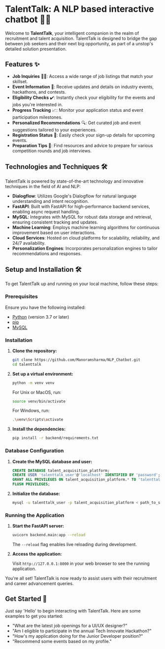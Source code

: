 # TalentTalk: A NLP based interactive chatbot 🤖💼

Welcome to **TalentTalk**, your intelligent companion in the realm of recruitment and talent acquisition. TalentTalk is designed to bridge the gap between job seekers and their next big opportunity, as part of a unstop's detailed solution presentation.
## Features ✨

- **Job Inquiries** 🕵️‍♂️: Access a wide range of job listings that match your skillset.
- **Event Information** 📅: Receive updates and details on industry events, hackathons, and contests.
- **Eligibility Checks** ✔️: Instantly check your eligibility for the events and jobs you're interested in.
- **Progress Tracking** 📈: Monitor your application status and event participation milestones.
- **Personalized Recommendations** 🔍: Get curated job and event suggestions tailored to your experiences.
- **Registration Status** 📝: Easily check your sign-up details for upcoming events.
- **Preparation Tips** 📘: Find resources and advice to prepare for various competition rounds and job interviews.

## Technologies and Techniques 🛠️

TalentTalk is powered by state-of-the-art technology and innovative techniques in the field of AI and NLP:

- **Dialogflow**: Utilizes Google's Dialogflow for natural language understanding and intent recognition.
- **FastAPI**: Built with FastAPI for high-performance backend services, enabling async request handling.
- **MySQL**: Integrates with MySQL for robust data storage and retrieval, ensuring consistent tracking and updates.
- **Machine Learning**: Employs machine learning algorithms for continuous improvement based on user interactions.
- **Cloud Services**: Hosted on cloud platforms for scalability, reliability, and 24/7 availability.
- **Personalization Engines**: Incorporates personalization engines to tailor recommendations and responses.

## Setup and Installation 🛠️

To get TalentTalk up and running on your local machine, follow these steps:

### Prerequisites

Ensure you have the following installed:
- [Python](https://www.python.org/downloads/) (version 3.7 or later)
- [pip](https://pip.pypa.io/en/stable/installation/)
- [MySQL](https://dev.mysql.com/doc/mysql-installation-excerpt/5.7/en/)

### Installation

1. **Clone the repository:**
    ```bash
    git clone https://github.com/Manoramsharma/NLP_Chatbot.git
    cd talenttalk
    ```

2. **Set up a virtual environment:**
    ```bash
    python -m venv venv
    ```

    For Unix or MacOS, run:
    ```bash
    source venv/bin/activate
    ```

    For Windows, run:
    ```bash
    .\venv\Scripts\activate
    ```

3. **Install the dependencies:**
    ```bash
    pip install -r backend/requirements.txt
    ```

### Database Configuration

1. **Create the MySQL database and user:**
    ```sql
    CREATE DATABASE talent_acquisition_platform;
    CREATE USER 'talenttalk_user'@'localhost' IDENTIFIED BY 'password';
    GRANT ALL PRIVILEGES ON talent_acquisition_platform.* TO 'talenttalk_user'@'localhost';
    FLUSH PRIVILEGES;
    ```

2. **Initialize the database:**
    ```bash
    mysql -u talenttalk_user -p talent_acquisition_platform < path_to_sql_file.sql
    ```

### Running the Application

1. **Start the FastAPI server:**
    ```bash
    uvicorn backend.main:app --reload
    ```

    The `--reload` flag enables live reloading during development.

2. **Access the application:**

    Visit `http://127.0.0.1:8000` in your web browser to see the running application.

You're all set! TalentTalk is now ready to assist users with their recruitment and career advancement queries.

## Get Started 🚀

Just say 'Hello' to begin interacting with TalentTalk. Here are some examples to get you started:

- "What are the latest job openings for a UI/UX designer?"
- "Am I eligible to participate in the annual Tech Innovate Hackathon?"
- "How's my application doing for the Junior Developer position?"
- "Recommend some events based on my profile."
